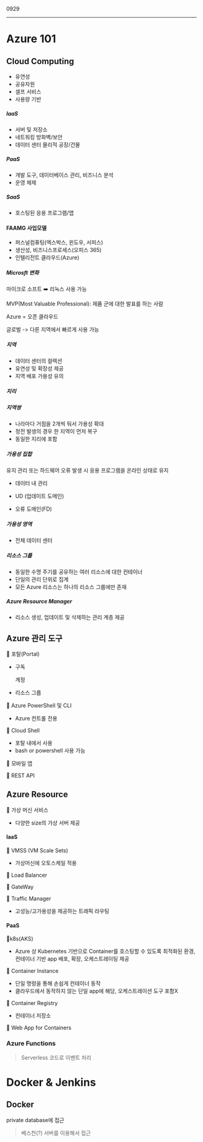 0929

---

# Azure 101

## Cloud Computing

- 유연성
- 공유자원
- 셀프 서비스
- 사용량 기반

##### IaaS

- 서버 및 저장소
- 네트워킹 방화벽/보안
- 데이터 센터 물리적 공장/건물

##### PaaS

- 개발 도구, 데이터베이스 관리, 비즈니스 분석
- 운영 체제

##### SaaS

- 호스팅된 응용 프로그램/앱

#### FAAMG 사업모델

- 퍼스널컴퓨팅(엑스박스, 윈도우, 서피스)
- 생산성, 비즈니스프로세스(오피스 365)
- 인텔리전트 클라우드(Azure)

##### Microsft 변화

마이크로 소프트 :arrow_right: 리눅스 사용 가능

MVP(Most Valuable Professional): 제품 군에 대한  발표를 하는 사람

Azure = 오픈 클라우드

글로벌 -> 다른 지역에서 빠르게 사용 가능

##### 지역

- 데이터 센터의 컬렉션
- 유연성 및 확장성 제공
- 지역 배포 가용성 유의

##### 지리

##### 지역쌍

- 나라마다 거점을 2개씩 둬서 가용성 확대
- 정전 발생의 경우 한 지역이 먼저 복구
- 동일한 지리에 포함

##### 가용성 집합

유지 관리 또는 하드웨어 오류 발생 시 응용 프로그램을 온라인 상태로 유지

- 데이터 내 관리

- UD (업데이트 도메인)
- 오류 도메인(FD)

##### 가용성 영역

- 전체 데이터 센터

##### 리소스 그룹

- 동일한 수명 주기를 공유하는 여러 리소스에 대한 컨테이너
- 단일의 관리 단위로 집계
- 모든 Azure 리소스는 하나의 리소스 그룹에만 존재

##### Azure Resource Manager

- 리소스 생성, 업데이트 및 삭제하는 관리 계층 제공

## Azure 관리 도구

:mag_right: 포탈(Portal)

- 구독

  계정

- 리소스 그룹

:mag_right: Azure PowerShell 및 CLI

- Azure 컨트롤 전용

:mag_right: Cloud Shell

- 포탈 내에서 사용
- bash or powershell 사용 가능

:mag_right: 모바일 앱

:mag_right: REST API

## Azure Resource

:robot: 가상 머신 서비스

- 다양한 size의 가상 서버 제공

#### IaaS

:robot: ​VMSS (VM Scale Sets)

- 가상머신에 오토스케일 적용

:robot: ​Load Balancer

:robot: ​GateWay

:robot: ​Traffic Manager

- 고성능/고가용성을 제공하는 트래픽 라우팅

#### PaaS

:bust_in_silhouette: ​k8s(AKS)

- Azure 상 Kubernetes 기반으로 Container를 호스팅할 수 있도록 최적화된 환경, 컨테이너 기반 app 배포, 확장, 오케스트레이팅 제공

:bust_in_silhouette: Container Instance

- 단일 명령을 통해 손쉽게 컨테이너 동작
- 클라우드에서 동작하지 않는 단일 app에 해당, 오케스트레이션 도구 포함X

:bust_in_silhouette: Container Registry

- 컨테이너 저장소

:bust_in_silhouette: Web App for Containers

### Azure Functions

> Serverless 코드로 이벤트 처리



# Docker & Jenkins

## Docker

private database에 접근

> 베스천(?) 서버를 이용해서 접근
